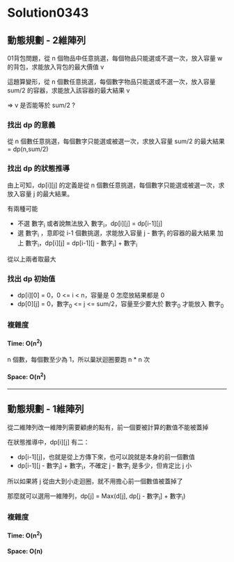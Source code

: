 # Solution0343

## 動態規劃 - 2維陣列

01背包問題，從 n 個物品中任意挑選，每個物品只能選或不選一次，放入容量 w 的背包，求能放入背包的最大價值 v

這題算變形，從 n 個數任意挑選，每個數字物品只能選或不選一次，放入容量 sum/2 的容器，求能放入該容器的最大結果 v 

=> v 是否能等於 sum/2 ?

### 找出 dp 的意義
從 n 個數任意挑選，每個數字只能選或被選一次，求放入容量 sum/2 的最大結果 = dp(n,sum/2)

### 找出 dp 的狀態推導
由上可知，dp[i][j] 的定義是從 n 個數任意挑選，每個數字只能選或被選一次，求放入容量 j 的最大結果。

有兩種可能
- 不選 數字<sub>i</sub> 或者說無法放入 數字<sub>i</sub>，dp[i][j] = dp[i-1][j]
- 選 數字<sub>i</sub> ，意即從 i-1 個數挑選，求能放入容量 j - 數字<sub>i</sub> 的容器的最大結果 加上 數字<sub>i</sub>，dp[i][j] = dp[i-1][j - 數字<sub>i</sub>] + 數字<sub>i</sub>

從以上兩者取最大

### 找出 dp 初始值
- dp[i][0] = 0，0 <= i < n，容量是 0 怎麼放結果都是 0
- dp[0][j] = 0，數字<sub>0</sub> <= j <= sum/2，容量至少要大於 數字<sub>0</sub> 才能放入 數字<sub>0</sub>

### 複雜度

#### Time: O(n<sup>2</sup>)

n 個數，每個數至少為 1，所以巢狀迴圈要跑 n * n 次

#### Space: O(n<sup>2</sup>)

---

## 動態規劃 - 1維陣列

從二維陣列改一維陣列需要顧慮的點有，前一個要被計算的數值不能被蓋掉

在狀態推導中，dp[i][j] 有二：
- dp[i-1][j]，也就是從上方傳下來，也可以說就是本身的前一個數值
- dp[i-1][j - 數字<sub>i</sub>] + 數字<sub>i</sub>，不確定 j - 數字<sub>i</sub> 是多少，但肯定比 j 小

所以如果將 j 從由大到小走迴圈，就不用擔心前一個數值被蓋掉了

那麼就可以選用一維陣列，dp[j] = Max(d[j], dp[j - 數字<sub>i</sub>] + 數字<sub>i</sub>)

### 複雜度

#### Time: O(n<sup>2</sup>)

#### Space: O(n)
